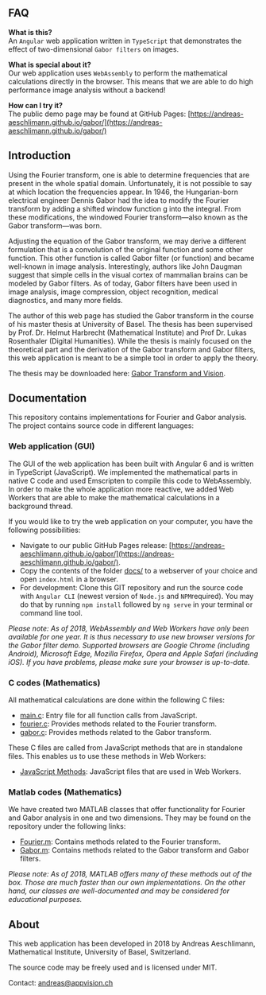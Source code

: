 ## FAQ

**What is this?**  
An `Angular` web application written in `TypeScript` that demonstrates the effect of two-dimensional `Gabor filters` on images.

**What is special about it?**  
Our web application uses `WebAssembly` to perform the mathematical calculations directly in the browser. This means that we are able to do high performance image analysis without a backend!

**How can I try it?**  
The public demo page may be found at GitHub Pages: [https://andreas-aeschlimann.github.io/gabor/](https://andreas-aeschlimann.github.io/gabor/) 

## Introduction

Using the Fourier transform, one is able to determine frequencies that are present in the whole spatial domain. Unfortunately, it is not possible to say at which location the frequencies appear. In 1946, the Hungarian-born electrical engineer Dennis Gabor had the idea to modify the Fourier transform by adding a shifted window function g into the integral. From these modifications, the windowed Fourier transform—also known as the Gabor transform—was born.

Adjusting the equation of the Gabor transform, we may derive a different formulation that is a convolution of the original function and some other function. This other function is called Gabor filter (or function) and became well-known in image analysis. Interestingly, authors like John Daugman suggest that simple cells in the visual cortex of mammalian brains can be modeled by Gabor filters. As of today, Gabor filters have been used in image analysis, image compression, object recognition, medical diagnostics, and many more fields.

The author of this web page has studied the Gabor transform in the course of his master thesis at University of Basel. The thesis has been supervised by Prof. Dr. Helmut Harbrecht (Mathematical Institute) and Prof Dr. Lukas Rosenthaler (Digital Humanities). While the thesis is mainly focused on the theoretical part and the derivation of the Gabor transform and Gabor filters, this web application is meant to be a simple tool in order to apply the theory.

The thesis may be downloaded here: [Gabor Transform and Vision](src/assets/docs/GaborTransform.pdf).

## Documentation

This repository contains implementations for Fourier and Gabor analysis. The project contains source code in different languages:

### Web application (GUI)

The GUI of the web application has been built with Angular 6 and is written in TypeScript (JavaScript). We implemented the mathematical parts in native C code and used Emscripten to compile this code to WebAssembly. In order to make the whole application more reactive, we added Web Workers that are able to make the mathematical calculations in a background thread.

If you would like to try the web application on your computer, you have the following possibilities:

* Navigate to our public GitHub Pages release: [https://andreas-aeschlimann.github.io/gabor/](https://andreas-aeschlimann.github.io/gabor/).
* Copy the contents of the folder [docs/](docs/) to a webserver of your choice and open `index.html` in a browser.
* For development: Clone this GIT repository and run the source code with `Angular CLI` (newest version of `Node.js` and `NPM`required). You may do that by running ``npm install`` followed by ``ng serve`` in your terminal or command line tool.

*Please note:  As of 2018, WebAssembly and Web Workers have only been available for one year. It is thus necessary to use new browser versions for the Gabor filter demo. Supported browsers are Google Chrome (including Android), Microsoft Edge, Mozilla Firefox, Opera and Apple Safari (including iOS). If you have problems, please make sure your browser is up-to-date.*

### C codes (Mathematics)

All mathematical calculations are done within the following C files:

* [main.c](src/assets/c/main.c): Entry file for all function calls from JavaScript.
* [fourier.c](src/assets/c/fourier.c): Provides methods related to the Fourier transform.
* [gabor.c](src/assets/c/gabor.c): Provides methods related to the Gabor transform.

These C files are called from JavaScript methods that are in standalone files. This enables us to use these methods in Web Workers:

* [JavaScript Methods](src/assets/js): JavaScript files that are used in Web Workers.

### Matlab codes (Mathematics)

We have created two MATLAB classes that offer functionality for Fourier and Gabor analysis in one and two dimensions. They may be found on the repository under the following links:

* [Fourier.m](src/assets/matlab/Fourier.m): Contains methods related to the Fourier transform.
* [Gabor.m](src/assets/matlab/Gabor.m): Contains methods related to the Gabor transform and Gabor filters.

*Please note: As of 2018, MATLAB offers many of these methods out of the box. Those are much faster than our own implementations. On the other hand, our classes are well-documented and may be considered for educational purposes.*

## About

This web application has been developed in 2018 by Andreas Aeschlimann, Mathematical Institute, University of Basel, Switzerland.

The source code may be freely used and is licensed under MIT.

Contact: andreas@appvision.ch
